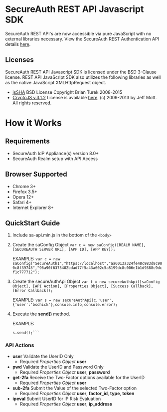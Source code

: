 # SecureAuth REST API Javascript SDK
SecureAuth REST API's are now accessible via pure JavaScript with no external libraries necessary. View the SecureAuth REST Authentication API details [here](https://docs.secureauth.com/x/WQABAg).

## Licenses
SecureAuth REST API Javascript SDK is licensed under the BSD 3-Clause license.
REST API JavaScript SDK also utilizes the following libraries as well as the native JavaScript XMLHttpRequest object. 
- [jsSHA](http://caligatio.github.com/jsSHA) BSD License Copyright Brian Turek 2008-2015
- [CryptoJS v.3.1.2](https://code.google.com/p/crypto-js) License is available [here](https://code.google.com/p/crypto-js/wiki/License). (c) 2009-2013 by Jeff Mott. All rights reserved.

# How it Works
## Requirements
- SecureAuth IdP Appliance(s) version 8.0+
- SecureAuth Realm setup with API Access

## Browser Supported
- Chrome 3+
- Firefox 3.5+
- Opera 12+
- Safari 4+
- Internet Explorer 8+

## QuickStart Guide

1. Include sa-api.min.js in the bottom of the ```<body>```
2. Create the saConfig Object
```var c = new saConfig([REALM NAME], [SECUREAUTH SERVER URL], [APP ID], [APP KEY]);```
    
    EXAMPLE: 
    ```var c = new saConfig("SecureAuth1","https://localhost","aa6013a324fe48c983d8c900c8f39743","96a90f6375402bdad77f5a43a602c5a8199dc8c006e1b1d9388c9dcf1c777712");```
    
3. Create the secureAuthApi Object
```var t = new secureAuthApi([saConfig Object], [API Action], [Properties Object], [Success Callback], [Error Callback]);```
    
    EXAMPLE: 
    ```var s = new secureAuthApi(c,'user',{'user':'bschick'},console.info,console.error);```

4. Execute the __send()__ method.

	 EXAMPLE: 
    ```var s = new secureAuthApi(c,'user',{'user':'bschick'},console.info,console.error);
	s.send();```

### API Actions
- __user__ Validate the UserID Only
    - Required *Properties Object* __user__
- __pwd__ Validate the UserID and Password Only
    - Required *Properties Object* __user__, __password__
- __get-2fa__ Receive the Two-Factor options available for the UserID
    - Required *Properties Object* __user__
- __sub-2fa__ Submit the Value of the selected Two-Factor option
    - Required *Properties Object* __user__, __factor_id__, __type__, __token__
- __ipeval__ Submit UserID for IP Risk Evaluation
    - Required *Properties Object* __user__, __ip_address__